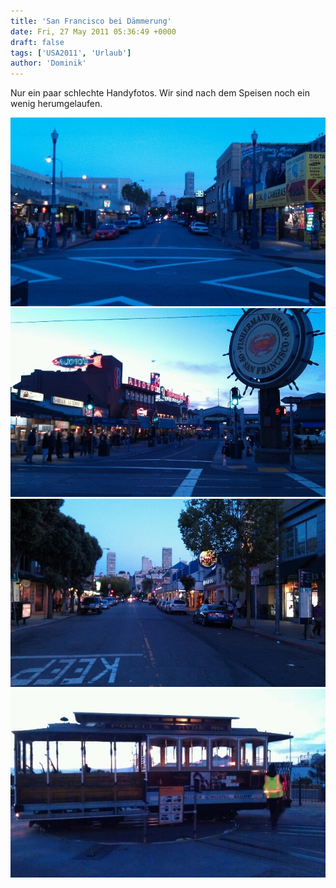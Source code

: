 ```yaml
---
title: 'San Francisco bei Dämmerung'
date: Fri, 27 May 2011 05:36:49 +0000
draft: false
tags: ['USA2011', 'Urlaub']
author: 'Dominik'
---
```


Nur ein paar schlechte Handyfotos. Wir sind nach dem Speisen noch ein wenig herumgelaufen.

![280269597](/urlaub11to15-images/11/280269597-scaled1000.jpg?w=300)
![281193118](/urlaub11to15-images/11/281193118-scaled1000.jpg?w=300)
![282116639](/urlaub11to15-images/11/282116639-scaled1000.jpg?w=300)
![283963681](/urlaub11to15-images/11/283963681-scaled1000.jpg?w=300)